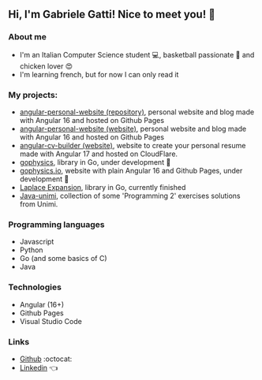 ## Hi, I'm Gabriele Gatti! Nice to meet you! :wave:

### About me
- I'm an Italian Computer Science student :computer:, basketball passionate :basketball: and chicken lover :heart_eyes:
- I'm learning french, but for now I can only read it

### My projects:
- [angular-personal-website (repository)](https://github.com/Gabri432/angular-personal-website), personal website and blog made with Angular 16 and hosted on Github Pages
- [angular-personal-website (website)](https://gabri432.github.io/angular-personal-website/), personal website and blog made with Angular 16 and hosted on Github Pages
- [angular-cv-builder (website)](https://a9b647c1.angular-cv-builder.pages.dev/), website to create your personal resume made with Angular 17 and hosted on CloudFlare.
- [gophysics](https://github.com/Gabri432/gophysics), library in Go, under development :construction:
- [gophysics.io](https://github.com/Gabri432/angular-gophysics.io), website with plain Angular 16 and Github Pages, under development :construction:
- [Laplace Expansion](https://github.com/Gabri432/LaplaceExpansion), library in Go, currently finished
- [Java-unimi](https://github.com/Gabri432/java-unimi), collection of some 'Programming 2' exercises solutions from Unimi.

### Programming languages
- Javascript
- Python
- Go (and some basics of C)
- Java

### Technologies
- Angular (16+)
- Github Pages
- Visual Studio Code

### Links
- [Github](https://github.com/Gabri432) :octocat:
- [Linkedin](https://www.linkedin.com/in/gabriele-gatti-87b321190/) :point_left:
